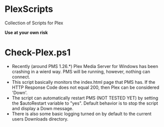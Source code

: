 # PlexScripts
Collection of Scripts for Plex

**Use at your own risk**

# Check-Plex.ps1
* Recently (around PMS 1.26.*) Plex Media Server for Windows has been crashing in a wierd way. PMS will be running, however, nothing can connect.
* This script basically monitors the index.html page that PMS has. If the HTTP Response Code does not equal 200, then Plex can be considered 'Down'.
* The script can automatically restart PMS (NOT TESTED YET) by setting the $autoRestart variable to "yes". Default behavior is to stop the script and display a Down message.
* There is also some basic logging turned on by default to the current users Downloads directory.
